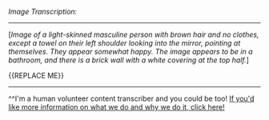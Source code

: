 *Image Transcription:*

---

[*Image of a light-skinned masculine person with brown hair and no clothes, except a towel on their left shoulder looking into the mirror, pointing at themselves. They appear somewhat happy. The image appears to be in a bathroom, and there is a brick wall with a white covering at the top half.*]

{{REPLACE ME}}

---

^^I'm&#32;a&#32;human&#32;volunteer&#32;content&#32;transcriber&#32;and&#32;you&#32;could&#32;be&#32;too!&#32;[If&#32;you'd&#32;like&#32;more&#32;information&#32;on&#32;what&#32;we&#32;do&#32;and&#32;why&#32;we&#32;do&#32;it,&#32;click&#32;here!](https://www.reddit.com/r/TranscribersOfReddit/wiki/index)
